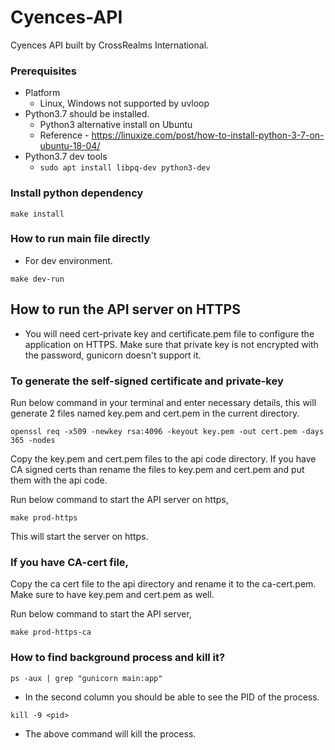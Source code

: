 # Cyences-API
Cyences API built by CrossRealms International.


### Prerequisites
- Platform
  - Linux, Windows not supported by uvloop
- Python3.7 should be installed.
  - Python3 alternative install on Ubuntu
  - Reference - https://linuxize.com/post/how-to-install-python-3-7-on-ubuntu-18-04/
- Python3.7 dev tools
  - `sudo apt install libpq-dev python3-dev`



### Install python dependency
```
make install
```


### How to run main file directly
* For dev environment.
```
make dev-run
```


## How to run the API server on HTTPS

- You will need cert-private key and certificate.pem file to configure the application on HTTPS. Make sure that private key is not encrypted with the password, gunicorn doesn't support it.

### To generate the self-signed certificate and private-key
Run below command in your terminal and enter necessary details, this will generate 2 files named key.pem and cert.pem in the current directory.
```
openssl req -x509 -newkey rsa:4096 -keyout key.pem -out cert.pem -days 365 -nodes
```

Copy the key.pem and cert.pem files to the api code directory. If you have CA signed certs than rename the files to key.pem and cert.pem and put them with the api code.

Run below command to start the API server on https,

```
make prod-https
```

This will start the server on https.

### If you have CA-cert file,
Copy the ca cert file to the api directory and rename it to the ca-cert.pem. Make sure to have key.pem and cert.pem as well.

Run below command to start the API server,

```
make prod-https-ca
```


### How to find background process and kill it?
```
ps -aux | grep "gunicorn main:app"
```
* In the second column you should be able to see the PID of the process.
```
kill -9 <pid>
```
* The above command will kill the process.


